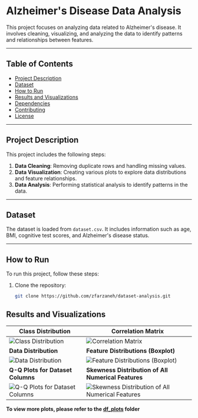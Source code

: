 # Alzheimer's Disease Data Analysis

This project focuses on analyzing data related to Alzheimer's disease. It involves cleaning, visualizing, and analyzing the data to identify patterns and relationships between features.

---

## Table of Contents
- [Project Description](#project-description)
- [Dataset](#dataset)
- [How to Run](#how-to-run)
- [Results and Visualizations](#results-and-visualizations)
- [Dependencies](#dependencies)
- [Contributing](#contributing)
- [License](#license)

---

## Project Description
This project includes the following steps:
1. **Data Cleaning**: Removing duplicate rows and handling missing values.
2. **Data Visualization**: Creating various plots to explore data distributions and feature relationships.
3. **Data Analysis**: Performing statistical analysis to identify patterns in the data.

---

## Dataset
The dataset is loaded from `dataset.csv`. It includes information such as age, BMI, cognitive test scores, and Alzheimer's disease status.

---

## How to Run
To run this project, follow these steps:

1. Clone the repository:
   ```bash
   git clone https://github.com/zfarzaneh/dataset-analysis.git

## Results and Visualizations


|**Class Distribution** | **Correlation Matrix** |
|------------|------------|
| ![Class Distribution](df_plots/Figure_10.png) | ![Correlation Matrix](df_plots/Figure_5.png) |
| **Data Distribution** |  **Feature Distributions (Boxplot)** |
| ![Data Distribution](df_plots/Figure_11.png) | ![Feature Distributions (Boxplot)](df_plots/Figure_8.png) |
| **Q-Q Plots for Dataset Columns** | **Skewness Distribution of All Numerical Features** |
| ![Q-Q Plots for Dataset Columns](df_plots/Figure_3.png) | ![Skewness Distribution of All Numerical Features](df_plots/Figure_2.png) |


**To view more plots, please refer to the [df_plots](df_plots/) folder**
